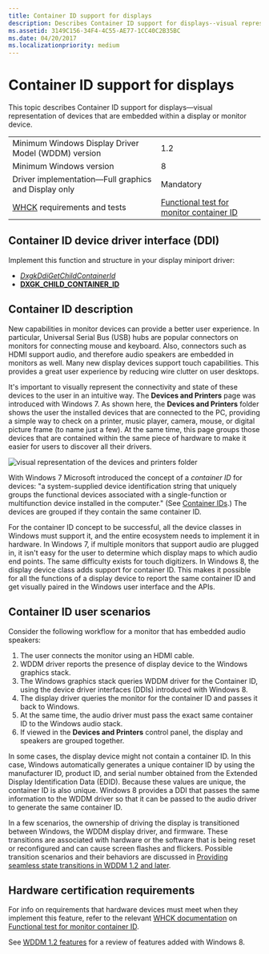 ```yaml
---
title: Container ID support for displays
description: Describes Container ID support for displays--visual representation of devices that are embedded within a display or monitor device.
ms.assetid: 3149C156-34F4-4C55-AE77-1CC40C2B35BC
ms.date: 04/20/2017
ms.localizationpriority: medium
---
```


# Container ID support for displays


This topic describes Container ID support for displays—visual representation of devices that are embedded within a display or monitor device.

|                                                                                   |                                          |
|-----------------------------------------------------------------------------------|------------------------------------------|
| Minimum Windows Display Driver Model (WDDM) version                               | 1.2                                      |
| Minimum Windows version                                                           | 8                                        |
| Driver implementation—Full graphics and Display only                              | Mandatory                                |
| [WHCK](https://docs.microsoft.com/windows-hardware/test/hlk/windows-hardware-lab-kit) requirements and tests |  [Functional test for monitor container ID](https://docs.microsoft.com/windows-hardware/test/hlk/testref/2f657caa-368c-4531-8cec-8faf475125f4) |

 

## <span id="Container_ID_device_driver_interface__DDI_"></span><span id="container_id_device_driver_interface__ddi_"></span><span id="CONTAINER_ID_DEVICE_DRIVER_INTERFACE__DDI_"></span>Container ID device driver interface (DDI)


Implement this function and structure in your display miniport driver:

-   [*DxgkDdiGetChildContainerId*](https://docs.microsoft.com/windows-hardware/drivers/ddi/dispmprt/nc-dispmprt-dxgkddi_get_child_container_id)
-   [**DXGK\_CHILD\_CONTAINER\_ID**](https://docs.microsoft.com/windows-hardware/drivers/ddi/dispmprt/ns-dispmprt-_dxgk_child_container_id)

## <span id="Container_ID_description"></span><span id="container_id_description"></span><span id="CONTAINER_ID_DESCRIPTION"></span>Container ID description


New capabilities in monitor devices can provide a better user experience. In particular, Universal Serial Bus (USB) hubs are popular connectors on monitors for connecting mouse and keyboard. Also, connectors such as HDMI support audio, and therefore audio speakers are embedded in monitors as well. Many new display devices support touch capabilities. This provides a great user experience by reducing wire clutter on user desktops.

It's important to visually represent the connectivity and state of these devices to the user in an intuitive way. The **Devices and Printers** page was introduced with Windows 7. As shown here, the **Devices and Printers** folder shows the user the installed devices that are connected to the PC, providing a simple way to check on a printer, music player, camera, mouse, or digital picture frame (to name just a few). At the same time, this page groups those devices that are contained within the same piece of hardware to make it easier for users to discover all their drivers.

![visual representation of the devices and printers folder](images/visualdevicesprintersfolder.jpg)

With Windows 7 Microsoft introduced the concept of a *container ID* for devices: "a system-supplied device identification string that uniquely groups the functional devices associated with a single-function or multifunction device installed in the computer." (See [Container IDs](https://go.microsoft.com/fwlink/p/?linkid=327784).) The devices are grouped if they contain the same container ID.

For the container ID concept to be successful, all the device classes in Windows must support it, and the entire ecosystem needs to implement it in hardware. In Windows 7, if multiple monitors that support audio are plugged in, it isn't easy for the user to determine which display maps to which audio end points. The same difficulty exists for touch digitizers. In Windows 8, the display device class adds support for container ID. This makes it possible for all the functions of a display device to report the same container ID and get visually paired in the Windows user interface and the APIs.

## <span id="Container_ID_user_scenarios"></span><span id="container_id_user_scenarios"></span><span id="CONTAINER_ID_USER_SCENARIOS"></span>Container ID user scenarios


Consider the following workflow for a monitor that has embedded audio speakers:

1.  The user connects the monitor using an HDMI cable.
2.  WDDM driver reports the presence of display device to the Windows graphics stack.
3.  The Windows graphics stack queries WDDM driver for the Container ID, using the device driver interfaces (DDIs) introduced with Windows 8.
4.  The display driver queries the monitor for the container ID and passes it back to Windows.
5.  At the same time, the audio driver must pass the exact same container ID to the Windows audio stack.
6.  If viewed in the **Devices and Printers** control panel, the display and speakers are grouped together.

In some cases, the display device might not contain a container ID. In this case, Windows automatically generates a unique container ID by using the manufacturer ID, product ID, and serial number obtained from the Extended Display Identification Data (EDID). Because these values are unique, the container ID is also unique. Windows 8 provides a DDI that passes the same information to the WDDM driver so that it can be passed to the audio driver to generate the same container ID.

In a few scenarios, the ownership of driving the display is transitioned between Windows, the WDDM display driver, and firmware. These transitions are associated with hardware or the software that is being reset or reconfigured and can cause screen flashes and flickers. Possible transition scenarios and their behaviors are discussed in [Providing seamless state transitions in WDDM 1.2 and later](seamless-state-transitions-in-wddm-1-2-and-later.md).

## <span id="Hardware_certification_requirements"></span><span id="hardware_certification_requirements"></span><span id="HARDWARE_CERTIFICATION_REQUIREMENTS"></span>Hardware certification requirements


For info on requirements that hardware devices must meet when they implement this feature, refer to the relevant [WHCK documentation](https://docs.microsoft.com/windows-hardware/test/hlk/windows-hardware-lab-kit) on  [Functional test for monitor container ID](https://docs.microsoft.com/windows-hardware/test/hlk/testref/2f657caa-368c-4531-8cec-8faf475125f4).

See [WDDM 1.2 features](wddm-v1-2-features.md) for a review of features added with Windows 8.

 

 





